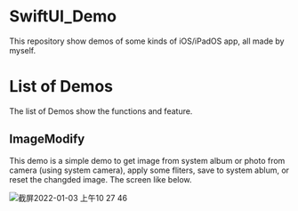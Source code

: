 # SwiftUI_Demo
This repository show demos of some kinds of iOS/iPadOS app, all made by myself.

# List of Demos
The list of Demos show the functions and feature.
## ImageModify
This demo is a simple demo to get image from system album or photo from camera (using system camera), apply some fliters, save to system ablum, or reset the changded image.  The screen like below.

![截屏2022-01-03 上午10 27 46](https://user-images.githubusercontent.com/78771985/147896049-fb0adf00-d867-42e6-97c7-4db838d502e9.png)
